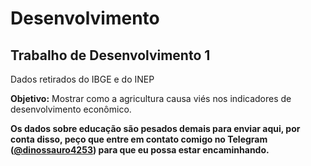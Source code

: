 # Desenvolvimento

## Trabalho de Desenvolvimento 1

Dados retirados do IBGE e do INEP

**Objetivo:** Mostrar como a agricultura causa viés nos indicadores de desenvolvimento econômico.

**Os dados sobre educação são pesados demais para enviar aqui, por conta disso, peço que entre em contato comigo no Telegram (<a href="https://t.me/dinossauro4253" target="_blank">@dinossauro4253</a>) para que eu possa estar encaminhando.**




